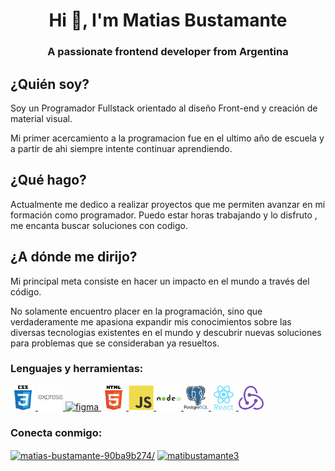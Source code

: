 <h1 align="center">Hi 👋, I'm Matias Bustamante</h1>
<h3 align="center">A passionate frontend developer from Argentina</h3>



<h2>¿Quién soy?</h2>
Soy un Programador Fullstack orientado al diseño Front-end y creación de material visual.

Mi primer acercamiento a la programacion fue en el ultimo año de escuela y a partir de ahi siempre intente continuar aprendiendo.

<h2>¿Qué hago?</h2>
Actualmente me dedico a realizar proyectos que me permiten avanzar en mi formación como programador. Puedo estar horas trabajando y lo disfruto , me encanta buscar soluciones con codigo.

<h2>¿A dónde me dirijo?</h2>
Mi principal meta consiste en hacer un impacto en el mundo a través del código.

No solamente encuentro placer en la programación, sino que verdaderamente me apasiona expandir mis conocimientos sobre las diversas tecnologias existentes en el mundo y descubrir nuevas soluciones para problemas que se consideraban ya resueltos.

<h3 align="left">Lenguajes y herramientas:</h3>
<p align="left"> <a href="https://www.w3schools.com/css/" target="_blank" rel="noreferrer"> <img src="https://raw.githubusercontent.com/devicons/devicon/master/icons/css3/css3-original-wordmark.svg" alt="css3" width="40" height="40"/> </a><a href="https://expressjs.com" target="_blank" rel="noreferrer"> <img src="https://raw.githubusercontent.com/devicons/devicon/master/icons/express/express-original-wordmark.svg" alt="express" width="40" height="40"/> </a> <a href="https://www.figma.com/" target="_blank" rel="noreferrer"> <img src="https://www.vectorlogo.zone/logos/figma/figma-icon.svg" alt="figma" width="40" height="40"/> </a> <a href="https://www.w3.org/html/" target="_blank" rel="noreferrer"> <img src="https://raw.githubusercontent.com/devicons/devicon/master/icons/html5/html5-original-wordmark.svg" alt="html5" width="40" height="40"/> </a> <a href="https://developer.mozilla.org/en-US/docs/Web/JavaScript" target="_blank" rel="noreferrer"> <img src="https://raw.githubusercontent.com/devicons/devicon/master/icons/javascript/javascript-original.svg" alt="javascript" width="40" height="40"/> </a> <a href="https://nodejs.org" target="_blank" rel="noreferrer"> <img src="https://raw.githubusercontent.com/devicons/devicon/master/icons/nodejs/nodejs-original-wordmark.svg" alt="nodejs" width="40" height="40"/> </a> <a href="https://www.postgresql.org" target="_blank" rel="noreferrer"> <img src="https://raw.githubusercontent.com/devicons/devicon/master/icons/postgresql/postgresql-original-wordmark.svg" alt="postgresql" width="40" height="40"/> </a> <a href="https://reactjs.org/" target="_blank" rel="noreferrer"> <img src="https://raw.githubusercontent.com/devicons/devicon/master/icons/react/react-original-wordmark.svg" alt="react" width="40" height="40"/> </a> <a href="https://redux.js.org" target="_blank" rel="noreferrer"> <img src="https://raw.githubusercontent.com/devicons/devicon/master/icons/redux/redux-original.svg" alt="redux" width="40" height="40"/> </a> </p>


<h3 align="left">Conecta conmigo:</h3>
<p align="left">
<a href="https://linkedin.com/in/matias-bustamante-90ba9b274/" target="blank"><img align="center" src="https://raw.githubusercontent.com/rahuldkjain/github-profile-readme-generator/master/src/images/icons/Social/linked-in-alt.svg" alt="matias-bustamante-90ba9b274/" height="30" width="40" /></a>
<a href="https://instagram.com/matibustamante3" target="blank"><img align="center" src="https://raw.githubusercontent.com/rahuldkjain/github-profile-readme-generator/master/src/images/icons/Social/instagram.svg" alt="matibustamante3" height="30" width="40" /></a></p>
